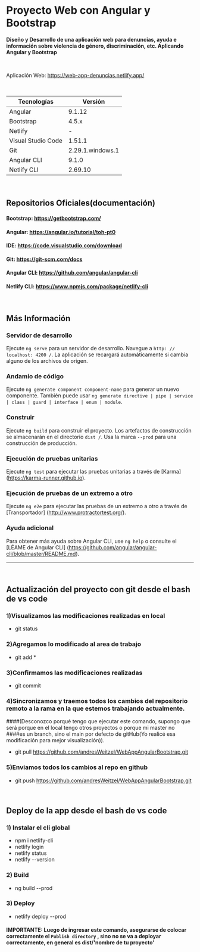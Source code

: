 
# Proyecto Web con Angular y Bootstrap

**Diseño y Desarrollo de una aplicación web para denuncias, ayuda e información sobre violencia de género, discriminación, etc. Aplicando Angular y Bootstrap**

</br>

Aplicación Web: https://web-app-denuncias.netlify.app/

</br>

| Tecnologías | Versión |
| ------------- | ------------- |
| Angular |   9.1.12 |
| Bootstrap | 4.5.x  |
| Netlify | - |
| Visual Studio Code | 1.51.1  |
| Git | 2.29.1.windows.1  |
| Angular CLI | 9.1.0 |
| Netlify CLI | 2.69.10 |

</br>

## Repositorios Oficiales(documentación)

#### Bootstrap:   https://getbootstrap.com/
#### Angular:     https://angular.io/tutorial/toh-pt0
#### IDE:         https://code.visualstudio.com/download
#### Git:         https://git-scm.com/docs
#### Angular CLI: https://github.com/angular/angular-cli
#### Netlify CLI: https://www.npmjs.com/package/netlify-cli

</br>

## Más Información

### Servidor de desarrollo

Ejecute `ng serve` para un servidor de desarrollo. Navegue a `http: // localhost: 4200 /`. La aplicación se recargará automáticamente si cambia alguno de los archivos de origen.

### Andamio de código

Ejecute `ng generate component component-name` para generar un nuevo componente. También puede usar `ng generate directive | pipe | service | class | guard | interface | enum | module`.

### Construir

Ejecute `ng build` para construir el proyecto. Los artefactos de construcción se almacenarán en el directorio `dist /`. Usa la marca `--prod` para una construcción de producción.

### Ejecución de pruebas unitarias

Ejecute `ng test` para ejecutar las pruebas unitarias a través de [Karma] (https://karma-runner.github.io).

### Ejecución de pruebas de un extremo a otro

Ejecute `ng e2e` para ejecutar las pruebas de un extremo a otro a través de [Transportador] (http://www.protractortest.org/).

### Ayuda adicional

Para obtener más ayuda sobre Angular CLI, use `ng help` o consulte el [LÉAME de Angular CLI] (https://github.com/angular/angular-cli/blob/master/README.md).

<hr>

</br>

## Actualización del proyecto con git desde el bash de vs code

### 1)Visualizamos las modificaciones realizadas en local
* git status

### 2)Agregamos lo modificado al area de trabajo
* git add *

### 3)Confirmamos las modificaciones realizadas
* git commit

### 4)Sincronizamos y traemos todos los cambios del repositorio remoto a la rama en la que estemos trabajando actualmente.
####(Desconozco porqué tengo que ejecutar este comando, supongo que será porque en el local tengo otros proyectos o porque mi master no ####es un branch, sino el main por defecto de gitHub(Yo realicé esa modificación para mejor visualización)).
* git pull https://github.com/andresWeitzel/WebAppAngularBootstrap.git

### 5)Enviamos todos los cambios al repo en github
* git push https://github.com/andresWeitzel/WebAppAngularBootstrap.git

</br>

## Deploy de la app desde el bash de vs code

### 1) Instalar el cli global
 * npm i netlify-cli
 * netlify login
 * netlify status
 * netlify --version

### 2) Build 
 * ng build --prod 

### 3) Deploy
* netlify deploy --prod
#### IMPORTANTE: Luego de ingresar este comando, asegurarse de colocar correctamente el `Publish directory` , sino no se va a deployar correctamente, en general es dist/'nombre de tu proyecto' 

